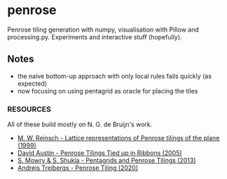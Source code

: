 # penrose
Penrose tiling generation with numpy, visualisation with Pillow and processing.py. Experiments and interactive stuff (hopefully).

## Notes

- the naive bottom-up approach with only local rules fails quickly (as expected)
- now focusing on using pentagrid as oracle for placing the tiles

### RESOURCES

All of these build mostly on N. G. de Bruijn's work.

- [M. W. Reinsch - Lattice representations of Penrose tilings of the plane (1999)](https://arxiv.org/abs/math-ph/9911024)
- [David Austin - Penrose Tilings Tied up in Ribbons (2005)](http://www.ams.org/publicoutreach/feature-column/fcarc-ribbons)
- [S. Mowry & S. Shukla - Pentagrids and Penrose Tilings (2013)](https://web.williams.edu/Mathematics/sjmiller/public_html/hudson/HRUMC-Mowry&Shukla_Pentagrids%20and%20Penrose.pdf)
- [Andrejs Treibergs - Penrose Tiling (2020)](http://www.math.utah.edu/~treiberg/PenroseSlides.pdf)
